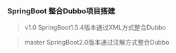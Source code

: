 ### SpringBoot 整合Dubbo项目搭建
>v1.0 SpringBoot1.5.4版本通过XML方式整合Dubbo

>master SpringBoot2.0版本通过注解方式整合Dubbo
